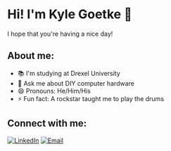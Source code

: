 # Hi! I'm Kyle Goetke 👋
I hope that you're having a nice day!

## About me:
- 📚 I'm studying at Drexel University
- 💬 Ask me about DIY computer hardware
- 😄 Pronouns: He/Him/His
- ⚡ Fun fact: A rockstar taught me to play the drums

## Connect with me:
<p>
    <a target="_blank" href="http://linkedin.com/in/Kyle-Goetke"><img class="badge" src="https://img.shields.io/badge/LinkedIn-0077B5?style=for-the-badge&logo=linkedin&logoColor=white" alt="LinkedIn"></a>
    <a target="_blank" href="mailto:kyle.goetke@gmail.com"><img class="badge" src="https://img.shields.io/badge/Email-D14836?style=for-the-badge&logo=mail.ru&logoColor=white" alt="Email"></a>
</p>
